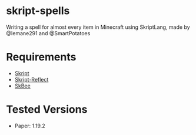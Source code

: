 # skript-spells
Writing a spell for almost every item in Minecraft using SkriptLang, made by @Iemane291 and @SmartPotatoes

# **Requirements**

- <a href="https://github.com/SkriptLang/Skript/releases">Skript</a>
- <a href="https://github.com/TPGamesNL/skript-reflect/releases/">Skript-Reflect</a>
- <a href="https://github.com/ShaneBeee/SkBee/releases">SkBee</a>

# **Tested Versions**
- Paper: 1.19.2
